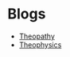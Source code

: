 <html>
  <head>
  </head>
  <body>
    <h1>Blogs</h1>
    <ul>
      <li> <a href="theopathy/index.html">Theopathy</a></li>
      <li> <a href="theophysics/index.html">Theophysics</a></li>
      </ul>
  </body>
</html>
